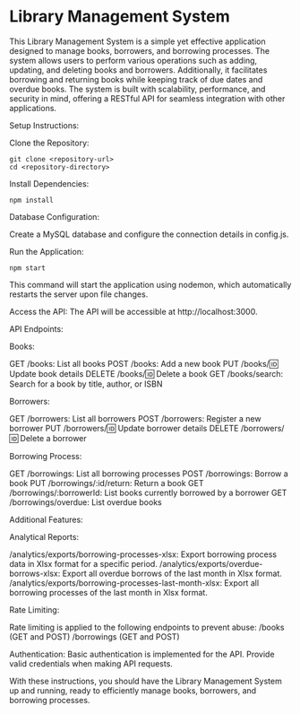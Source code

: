 # Library Management System

This Library Management System is a simple yet effective application designed to manage books, borrowers, and borrowing processes. The system allows users to perform various operations such as adding, updating, and deleting books and borrowers. Additionally, it facilitates borrowing and returning books while keeping track of due dates and overdue books. The system is built with scalability, performance, and security in mind, offering a RESTful API for seamless integration with other applications.

Setup Instructions:

Clone the Repository:

```
git clone <repository-url>
cd <repository-directory>
```

Install Dependencies:

`npm install`

Database Configuration:

Create a MySQL database and configure the connection details in config.js.

Run the Application:

`npm start`

This command will start the application using nodemon, which automatically restarts the server upon file changes.

Access the API:
The API will be accessible at http://localhost:3000.

API Endpoints:

Books:

GET /books: List all books
POST /books: Add a new book
PUT /books/:id: Update book details
DELETE /books/:id: Delete a book
GET /books/search: Search for a book by title, author, or ISBN

Borrowers:

GET /borrowers: List all borrowers
POST /borrowers: Register a new borrower
PUT /borrowers/:id: Update borrower details
DELETE /borrowers/:id: Delete a borrower

Borrowing Process:

GET /borrowings: List all borrowing processes
POST /borrowings: Borrow a book
PUT /borrowings/:id/return: Return a book
GET /borrowings/:borrowerId: List books currently borrowed by a borrower
GET /borrowings/overdue: List overdue books

Additional Features:

Analytical Reports:

/analytics/exports/borrowing-processes-xlsx: Export borrowing process data in Xlsx format for a specific period.
/analytics/exports/overdue-borrows-xlsx: Export all overdue borrows of the last month in Xlsx format.
/analytics/exports/borrowing-processes-last-month-xlsx: Export all borrowing processes of the last month in Xlsx format.

Rate Limiting:

Rate limiting is applied to the following endpoints to prevent abuse:
/books (GET and POST)
/borrowings (GET and POST)

Authentication:
Basic authentication is implemented for the API. Provide valid credentials when making API requests.

With these instructions, you should have the Library Management System up and running, ready to efficiently manage books, borrowers, and borrowing processes.
